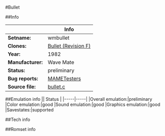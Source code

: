 #Bullet

##Info

||Info|
|-----|-----|
|**Setname:**|wmbullet
|**Clones:**|[Bullet (Revision F)](wmbulletf.md)
|**Year:**|1982
|**Manufacturer:**|Wave Mate
|**Status:**|preliminary
|**Bug reports:**|[MAMETesters](http://mametesters.org/view_all_set.php?type=1&temporary=y&search=bullet.c)
|**Source file:**|[bullet.c](https://github.com/mamedev/mame/blob/master/src/mess/drivers/bullet.c)

##Emulation info
|| Status |
|-----|-----|
|Overall emulation:|preliminary
|Color emulation:|good
|Sound emulation:|good
|Graphics emulation:|good
|Savestates:|supported

##Tech info

##Romset info

<!--- START OF EDITED COMMENT DO NOT TOUCH TEXT ABOVE-->
